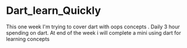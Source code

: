 # Dart_learn_Quickly
This one week I'm trying to cover dart with oops concepts . Daily 3 hour spending on dart. At end of the week  i will complete a mini using dart for learning concepts 
